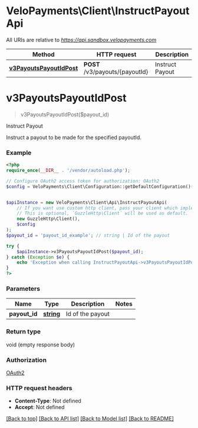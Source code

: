 # VeloPayments\Client\InstructPayoutApi

All URIs are relative to *https://api.sandbox.velopayments.com*

Method | HTTP request | Description
------------- | ------------- | -------------
[**v3PayoutsPayoutIdPost**](InstructPayoutApi.md#v3PayoutsPayoutIdPost) | **POST** /v3/payouts/{payoutId} | Instruct Payout


# **v3PayoutsPayoutIdPost**
> v3PayoutsPayoutIdPost($payout_id)

Instruct Payout

Instruct a payout to be made for the specified payoutId.

### Example
```php
<?php
require_once(__DIR__ . '/vendor/autoload.php');

// Configure OAuth2 access token for authorization: OAuth2
$config = VeloPayments\Client\Configuration::getDefaultConfiguration()->setAccessToken('YOUR_ACCESS_TOKEN');


$apiInstance = new VeloPayments\Client\Api\InstructPayoutApi(
    // If you want use custom http client, pass your client which implements `GuzzleHttp\ClientInterface`.
    // This is optional, `GuzzleHttp\Client` will be used as default.
    new GuzzleHttp\Client(),
    $config
);
$payout_id = 'payout_id_example'; // string | Id of the payout

try {
    $apiInstance->v3PayoutsPayoutIdPost($payout_id);
} catch (Exception $e) {
    echo 'Exception when calling InstructPayoutApi->v3PayoutsPayoutIdPost: ', $e->getMessage(), PHP_EOL;
}
?>
```

### Parameters

Name | Type | Description  | Notes
------------- | ------------- | ------------- | -------------
 **payout_id** | [**string**](../Model/.md)| Id of the payout |

### Return type

void (empty response body)

### Authorization

[OAuth2](../../README.md#OAuth2)

### HTTP request headers

 - **Content-Type**: Not defined
 - **Accept**: Not defined

[[Back to top]](#) [[Back to API list]](../../README.md#documentation-for-api-endpoints) [[Back to Model list]](../../README.md#documentation-for-models) [[Back to README]](../../README.md)

